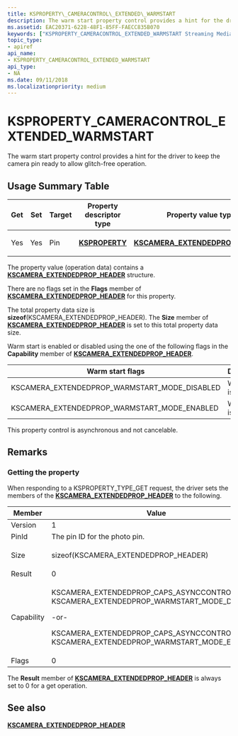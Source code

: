 ```yaml
---
title: KSPROPERTY\_CAMERACONTROL\_EXTENDED\_WARMSTART
description: The warm start property control provides a hint for the driver to keep the camera pin ready to allow glitch-free operation.
ms.assetid: EAC20371-6228-48F1-85FF-FAECC835B070
keywords: ["KSPROPERTY_CAMERACONTROL_EXTENDED_WARMSTART Streaming Media Devices"]
topic_type:
- apiref
api_name:
- KSPROPERTY_CAMERACONTROL_EXTENDED_WARMSTART
api_type:
- NA
ms.date: 09/11/2018
ms.localizationpriority: medium
---
```


# KSPROPERTY\_CAMERACONTROL\_EXTENDED\_WARMSTART

The warm start property control provides a hint for the driver to keep the camera pin ready to allow glitch-free operation.

## Usage Summary Table

<table>
<colgroup>
<col width="20%" />
<col width="20%" />
<col width="20%" />
<col width="20%" />
<col width="20%" />
</colgroup>
<thead>
<tr class="header">
<th>Get</th>
<th>Set</th>
<th>Target</th>
<th>Property descriptor type</th>
<th>Property value type</th>
</tr>
</thead>
<tbody>
<tr class="odd">
<td><p>Yes</p></td>
<td><p>Yes</p></td>
<td><p>Pin</p></td>
<td><p><a href="/windows-hardware/drivers/ddi/ks/ns-ks-ksidentifier" data-raw-source="[&lt;strong&gt;KSPROPERTY&lt;/strong&gt;](/windows-hardware/drivers/ddi/ks/ns-ks-ksidentifier)"><strong>KSPROPERTY</strong></a></p></td>
<td><p><a href="/windows-hardware/drivers/ddi/ksmedia/ns-ksmedia-tagkscamera_extendedprop_header" data-raw-source="[&lt;strong&gt;KSCAMERA_EXTENDEDPROP_HEADER&lt;/strong&gt;](/windows-hardware/drivers/ddi/ksmedia/ns-ksmedia-tagkscamera_extendedprop_header)"><strong>KSCAMERA_EXTENDEDPROP_HEADER</strong></a></p></td>
</tr>
</tbody>
</table>

The property value (operation data) contains a [**KSCAMERA\_EXTENDEDPROP\_HEADER**](/windows-hardware/drivers/ddi/ksmedia/ns-ksmedia-tagkscamera_extendedprop_header) structure.

There are no flags set in the **Flags** member of [**KSCAMERA\_EXTENDEDPROP\_HEADER**](/windows-hardware/drivers/ddi/ksmedia/ns-ksmedia-tagkscamera_extendedprop_header) for this property.

The total property data size is **sizeof**(KSCAMERA\_EXTENDEDPROP\_HEADER). The **Size** member of [**KSCAMERA\_EXTENDEDPROP\_HEADER**](/windows-hardware/drivers/ddi/ksmedia/ns-ksmedia-tagkscamera_extendedprop_header) is set to this total property data size.

Warm start is enabled or disabled using the one of the following flags in the **Capability** member of [**KSCAMERA\_EXTENDEDPROP\_HEADER**](/windows-hardware/drivers/ddi/ksmedia/ns-ksmedia-tagkscamera_extendedprop_header).

| Warm start flags                                  | Description             |
|---------------------------------------------------|-------------------------|
| KSCAMERA\_EXTENDEDPROP\_WARMSTART\_MODE\_DISABLED | Warm start is disabled. |
| KSCAMERA\_EXTENDEDPROP\_WARMSTART\_MODE\_ENABLED  | Warm start is enabled.  |

This property control is asynchronous and not cancelable.

## Remarks

### Getting the property

When responding to a KSPROPERTY\_TYPE\_GET request, the driver sets the members of the [**KSCAMERA\_EXTENDEDPROP\_HEADER**](/windows-hardware/drivers/ddi/ksmedia/ns-ksmedia-tagkscamera_extendedprop_header) to the following.

<table>
<colgroup>
<col width="50%" />
<col width="50%" />
</colgroup>
<thead>
<tr class="header">
<th>Member</th>
<th>Value</th>
</tr>
</thead>
<tbody>
<tr class="odd">
<td>Version</td>
<td>1</td>
</tr>
<tr class="even">
<td>PinId</td>
<td>The pin ID for the photo pin.</td>
</tr>
<tr class="odd">
<td>Size</td>
<td><p>sizeof(KSCAMERA_EXTENDEDPROP_HEADER)</p></td>
</tr>
<tr class="even">
<td>Result</td>
<td>0</td>
</tr>
<tr class="odd">
<td>Capability</td>
<td><p>KSCAMERA_EXTENDEDPROP_CAPS_ASYNCCONTROL | KSCAMERA_EXTENDEDPROP_WARMSTART_MODE_DISABLED</p>
<p>-or-</p>
<p>KSCAMERA_EXTENDEDPROP_CAPS_ASYNCCONTROL | KSCAMERA_EXTENDEDPROP_WARMSTART_MODE_ENABLED</p></td>
</tr>
<tr class="even">
<td>Flags</td>
<td>0</td>
</tr>
</tbody>
</table>

The **Result** member of [**KSCAMERA\_EXTENDEDPROP\_HEADER**](/windows-hardware/drivers/ddi/ksmedia/ns-ksmedia-tagkscamera_extendedprop_header) is always set to 0 for a get operation.

## See also

[**KSCAMERA\_EXTENDEDPROP\_HEADER**](/windows-hardware/drivers/ddi/ksmedia/ns-ksmedia-tagkscamera_extendedprop_header)